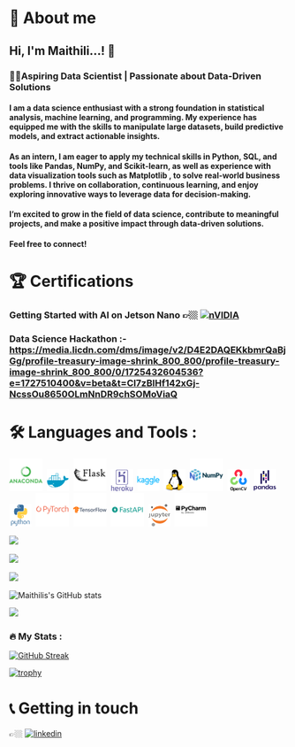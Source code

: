 # 🚀 About me
## Hi, I'm Maithili...! 👋

### 👩‍💻Aspiring Data Scientist | Passionate about Data-Driven Solutions

#### I am a data science enthusiast with a strong foundation in statistical analysis, machine learning, and programming. My experience has equipped me with the skills to manipulate large datasets, build predictive models, and extract actionable insights.
#### As an intern, I am eager to apply my technical skills in Python, SQL, and tools like Pandas, NumPy, and Scikit-learn, as well as experience with data visualization tools such as Matplotlib , to solve real-world business problems. I thrive on collaboration, continuous learning, and enjoy exploring innovative ways to leverage data for decision-making.
#### I’m excited to grow in the field of data science, contribute to meaningful projects, and make a positive impact through data-driven solutions.
#### Feel free to connect!




# 🏆 Certifications 

### Getting Started with AI on Jetson Nano 👉🏼 [![nVIDIA](https://img.shields.io/badge/nVIDIA-%2376B900.svg?style=for-the-badge&logo=nVIDIA&logoColor=white)](https://learn.nvidia.com/certificates?id=091b9b1ce3064275bd1730e53f036cbc)

### Data Science Hackathon :- https://media.licdn.com/dms/image/v2/D4E2DAQEKkbmrQaBjGg/profile-treasury-image-shrink_800_800/profile-treasury-image-shrink_800_800/0/1725432604536?e=1727510400&v=beta&t=CI7zBlHf142xGj-NcssOu8650OLmNnDR9chSOMoViaQ

# :hammer_and_wrench: Languages and Tools :

<div>
  <img src="https://github.com/devicons/devicon/blob/master/icons/anaconda/anaconda-original-wordmark.svg" title="Anaconda" alt="Anaconda" width="60" height="60"/>&nbsp;
  <img src="https://github.com/devicons/devicon/blob/master/icons/docker/docker-plain.svg" title="Docker" alt="Docker" width="40" height="40"/>&nbsp;
  <img src="https://github.com/devicons/devicon/blob/master/icons/flask/flask-original-wordmark.svg" title="Flask" alt="Flask" width="60" height="60"/>&nbsp;
  <img src="https://github.com/devicons/devicon/blob/master/icons/heroku/heroku-original-wordmark.svg" title="heroku" alt="heroku" width="40" height="40"/>&nbsp;
  <img src="https://github.com/devicons/devicon/blob/master/icons/kaggle/kaggle-original-wordmark.svg" title="kaggle" alt="kaggle" width="40" height="40"/>&nbsp;
  <img src="https://github.com/devicons/devicon/blob/master/icons/linux/linux-original.svg" title="linux" alt="linux" width="40" height="40"/>&nbsp;
  <img src="https://github.com/devicons/devicon/blob/master/icons/numpy/numpy-original-wordmark.svg" title="numpy" alt="numpy" width="60" height="60"/>&nbsp;
  <img src="https://github.com/devicons/devicon/blob/master/icons/opencv/opencv-original-wordmark.svg" title="opencv" alt="opencv" width="40" height="40"/>&nbsp;
  <img src="https://github.com/devicons/devicon/blob/master/icons/pandas/pandas-original-wordmark.svg" title="pandas" alt="pandas" width="40" height="40"/>&nbsp;
  <img src="https://github.com/devicons/devicon/blob/master/icons/python/python-original-wordmark.svg" title="python" alt="python" width="40" height="40"/>&nbsp;
  <img src="https://github.com/devicons/devicon/blob/master/icons/pytorch/pytorch-plain-wordmark.svg" title="pytorch" alt="pytorch" width="60" height="60"/>&nbsp;
  <img src="https://github.com/devicons/devicon/blob/master/icons/tensorflow/tensorflow-original-wordmark.svg" title="tensorflow" alt="tensorflow" width="60" height="60"/>&nbsp;
  <img src="https://github.com/devicons/devicon/blob/master/icons/fastapi/fastapi-original-wordmark.svg" title="fastai" alt="fastai" width="60" height="60"/>&nbsp;
  <img src="https://github.com/devicons/devicon/blob/master/icons/jupyter/jupyter-original-wordmark.svg" title="jupyter" alt="jupyter" width="40" height="40"/>&nbsp;
  <img src="https://github.com/devicons/devicon/blob/master/icons/pycharm/pycharm-original-wordmark.svg" title="pycharm" alt="pycharm" width="60" height="60"/>&nbsp;
  

</div>

![](https://hits.seeyoufarm.com/api/count/incr/badge.svg?url=https%3A%2F%2Fgithub.com%2Fmaithilibode231212%2Fhit-counter)

![](https://github-profile-summary-cards.vercel.app/api/cards/profile-details?username=maithilibode23&theme=vue)

![](https://activity-graph.herokuapp.com/graph?username=maithilibode23&theme=minimal)

![Maithilis's GitHub stats](https://github-readme-stats.vercel.app/api?username=maithilibode23&show_icons=true&theme=radical)

![](https://github-readme-stats.vercel.app/api/top-langs/?username=maithilibode23)

### :fire: My Stats :

[![GitHub Streak](http://github-readme-streak-stats.herokuapp.com?user=maithilibode23&theme=dark&hide_border=true&background=550892&fire=04F1FF&ring=0CFF00&currStreakLabel=FDFF0C&currStreakNum=00FDFF&sideNums=FDFF0A&sideLabels=17FFEA&dates=FFBE02&stroke=0CEDFF&border=25FF0F)](https://git.io/streak-stats)



[![trophy](https://github-profile-trophy.vercel.app/?username=maithilibode23&theme=algolia)](https://github.com/maithilibode23/github-profile-trophy)









# 📞 Getting in touch

👉🏼 [![linkedin](https://img.shields.io/badge/linkedin-0A66C2?style=for-the-badge&logo=linkedin&logoColor=white)](https://www.linkedin.com/in/maithili-bode-454480245/)






